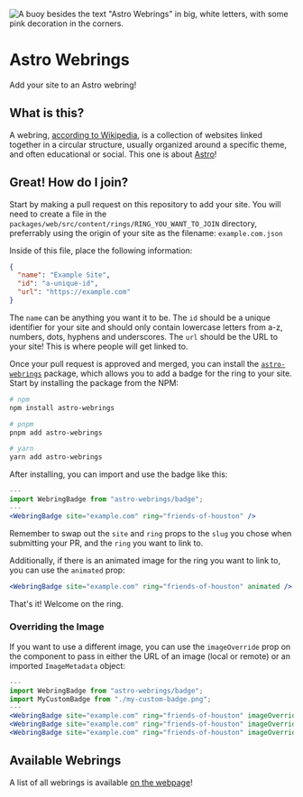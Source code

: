 ![A buoy besides the text "Astro Webrings" in big, white letters, with some pink decoration in the corners.](./public/og.png)

# Astro Webrings
Add your site to an Astro webring!

## What is this?

A webring, [according to Wikipedia](https://en.wikipedia.org/wiki/Webring), is a collection of websites linked together in a circular structure, usually organized around a specific theme, and often educational or social. This one is about [Astro](https://astro.build)!

## Great! How do I join?

Start by making a pull request on this repository to add your site. You will need to create a file in the `packages/web/src/content/rings/RING_YOU_WANT_TO_JOIN` directory,
preferrably using the origin of your site as the filename: `example.com.json`

Inside of this file, place the following information:

```json
{
  "name": "Example Site",
  "id": "a-unique-id",
  "url": "https://example.com"
}
```
The `name` can be anything you want it to be. The `id` should be a unique identifier for your site and should only contain lowercase letters from a-z, numbers, dots, hyphens and underscores. The `url` should be the URL to your site! This is where people will get linked to.

Once your pull request is approved and merged, you can install the [`astro-webrings`](https://www.npmjs.com/package/astro-webrings) package, which allows you to add a badge for the ring to your site. Start by installing the package from the NPM:

```bash
# npm
npm install astro-webrings

# pnpm
pnpm add astro-webrings

# yarn
yarn add astro-webrings
```

After installing, you can import and use the badge like this:

```jsx
---
import WebringBadge from "astro-webrings/badge";
---
<WebringBadge site="example.com" ring="friends-of-houston" />
```

Remember to swap out the `site` and `ring` props to the `slug` you chose when submitting your PR, and the `ring` you want to link to.

Additionally, if there is an animated image for the ring you want to link to, you can use the `animated` prop:

```jsx
<WebringBadge site="example.com" ring="friends-of-houston" animated />
```

That's it! Welcome on the ring.

### Overriding the Image
If you want to use a different image, you can use the `imageOverride` prop on the component to pass in either the URL of an image (local or remote) or an imported `ImageMetadata` object:

```jsx
---
import WebringBadge from "astro-webrings/badge";
import MyCustomBadge from "./my-custom-badge.png";
---
<WebringBadge site="example.com" ring="friends-of-houston" imageOverride={MyCustomBadge} />
<WebringBadge site="example.com" ring="friends-of-houston" imageOverride={"/path/inside/public/to/my-custom-badge.png"} />
<WebringBadge site="example.com" ring="friends-of-houston" imageOverride={"https://example.com/my-custom-badge.png"} />
```

## Available Webrings
A list of all webrings is available [on the webpage](https://astro-webrings.lou.gg/#available-webrings)!
